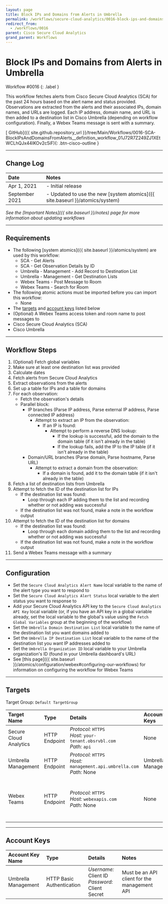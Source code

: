 ```yaml
---
layout: page
title: Block IPs and Domains from Alerts in Umbrella
permalink: /workflows/secure-cloud-analytics/0016-block-ips-and-domains-umbrella
redirect_from:
  - /workflows/0016
parent: Cisco Secure Cloud Analytics
grand_parent: Workflows
---
```


# Block IPs and Domains from Alerts in Umbrella
<div markdown="1">
Workflow #0016
{: .label }
</div>

This workflow fetches alerts from Cisco Secure Cloud Analytics (SCA) for the past 24 hours based on the alert name and status provided. Observations are extracted from the alerts and their associated IPs, domain names, and URLs are logged. Each IP address, domain name, and URL is then added to a destination list in Cisco Umbrella (depending on workflow configuration). Finally, a Webex Teams message is sent with a summary.

[<i class="fab fa-github mr-1"></i> GitHub]({{ site.github.repository_url }}/tree/Main/Workflows/0016-SCA-BlockIPsAndDomainsFromAlerts__definition_workflow_01J72R7Z249ZJ1XEtWCLhQJx44IKOv2c5iF){: .btn-cisco-outline }

---

## Change Log

| Date | Notes |
|:-----|:------|
| Apr 1, 2021 | - Initial release |
| September 2021 | - Updated to use the new [system atomics]({{ site.baseurl }}/atomics/system) |

_See the [Important Notes]({{ site.baseurl }}/notes) page for more information about updating workflows_

---

## Requirements
* The following [system atomics]({{ site.baseurl }}/atomics/system) are used by this workflow:
	* SCA - Get Alerts
	* SCA - Get Observation Details by ID
	* Umbrella - Management - Add Record to Destination List
	* Umbrella - Management - Get Destination Lists
	* Webex Teams - Post Message to Room
	* Webex Teams - Search for Room
* The following atomic actions must be imported before you can import this workflow:
	* None
* The [targets](#targets) and [account keys](#account-keys) listed below
* (Optional) A Webex Teams access token and room name to post messages to
* Cisco Secure Cloud Analytics (SCA)
* Cisco Umbrella

---

## Workflow Steps
1. (Optional) Fetch global variables
1. Make sure at least one destination list was provided
1. Calculate dates
1. Fetch alerts from Secure Cloud Analytics
1. Extract observations from the alerts
1. Set up a table for IPs and a table for domains
1. For each observation:
	* Fetch the observation's details
	* Parallel block:
		* IP branches (Parse IP address, Parse external IP address, Parse connected IP address)
			* Attempt to extract an IP from the observation:
				* If an IP is found:
					* Attempt to perform a reverse DNS lookup:
						* If the lookup is successful, add the domain to the domain table (if it isn't already in the table)
						* If the lookup fails, add the IP to the IP table (if it isn't already in the table)
		* Domain/URL branches (Parse domain, Parse hostname, Parse URL)
			* Attempt to extract a domain from the observation:
				* If a domain is found, add it to the domain table (if it isn't already in the table)
1. Fetch a list of destination lists from Umbrella
1. Attempt to fetch the ID of the destination list for IPs
	* If the destination list was found:
		* Loop through each IP adding them to the list and recording whether or not adding was successful
	* If the destination list was not found, make a note in the workflow output
1. Attempt to fetch the ID of the destination list for domains
	* If the destination list was found:
		* Loop through each domain adding them to the list and recording whether or not adding was successful
	* If the destination list was not found, make a note in the workflow output
1. Send a Webex Teams message with a summary

---

## Configuration
* Set the `Secure Cloud Analytics Alert Name` local variable to the name of the alert type you want to respond to
* Set the `Secure Cloud Analytics Alert Status` local variable to the alert status you want to response to
* Add your Secure Cloud Analytics API key to the `Secure Cloud Analytics API Key` local variable (or, if you have an API key in a global variable already, set the local variable to the global's value using the `Fetch Global Variables` group at the beginning of the workflow)
* Set the `Umbrella Domain Destination List` local variable to the name of the destination list you want domains added to
* Set the `Umbrella IP Destination List` local variable to the name of the destination list you want IP addresses added to
* Set the `Umbrella Organization ID` local variable to your Umbrella organization's ID (found in your Umbrella dashboard's URL)
* See [this page]({{ site.baseurl }}/atomics/configuration/webex#configuring-our-workflows) for information on configuring the workflow for Webex Teams

---

## Targets
Target Group: `Default TargetGroup`

| Target Name | Type | Details | Account Keys | Notes |
|:------------|:-----|:--------|:-------------|:------|
| Secure Cloud Analytics | HTTP Endpoint | _Protocol:_ `HTTPS`<br />_Host:_ `your-tenant.obsrvbl.com`<br />_Path:_ `api` | None | |
| Umbrella Management | HTTP Endpoint | _Protocol:_ `HTTPS`<br />_Host:_ `management.api.umbrella.com`<br />_Path:_ None | Umbrella Management | |
| Webex Teams | HTTP Endpoint | _Protocol:_ `HTTPS`<br />_Host:_ `webexapis.com`<br />_Path:_ None | None | Not necessary if Webex Teams activities are removed |

---

## Account Keys

| Account Key Name | Type | Details | Notes |
|:-----------------|:-----|:--------|:------|
| Umbrella Management | HTTP Basic Authentication | _Username:_ Client ID<br />_Password:_ Client Secret | Must be an API client for the management API |
